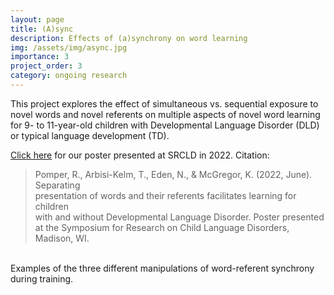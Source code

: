 ```yaml
---
layout: page
title: (A)sync
description: Effects of (a)synchrony on word learning
img: /assets/img/async.jpg
importance: 3
project_order: 3
category: ongoing research
---
```


This project explores the effect of simultaneous vs. sequential exposure to novel words and novel referents on multiple aspects of novel word learning for 9- to 11-year-old children with Developmental Language Disorder (DLD) or typical language development (TD).

<a href="https://rpomper.github.io/assets/pdf/Async_Poster.pdf">Click here</a> for our poster presented at SRCLD in 2022. Citation:
> Pomper, R., Arbisi-Kelm, T., Eden, N., & McGregor, K. (2022, June). Separating <br>
presentation of words and their referents facilitates learning for children <br>
with and without Developmental Language Disorder. Poster presented <br>
at the Symposium for Research on Child Language Disorders, Madison, WI.


<div class="projects">
  <div class="contact-icons">
    <a href="https://osf.io/pzew4" title="OSF"><i class="ai ai-osf"></i></a>
    <a href="https://github.com/rpomper/PreFam" title="GitHub"><i class="fab fa-github"></i></a>
    </div>
<br>

<div class="row">
    <div class="col-sm mt-3 mt-md-0">
        <img class="img-fluid rounded z-depth-1" src="{{ '/assets/img/async_conditions.jpg' | relative_url }}" alt="" title="examples conditions"/>
    </div>
</div>
<div class="caption">
    Examples of the three different manipulations of word-referent synchrony during training.
</div>

